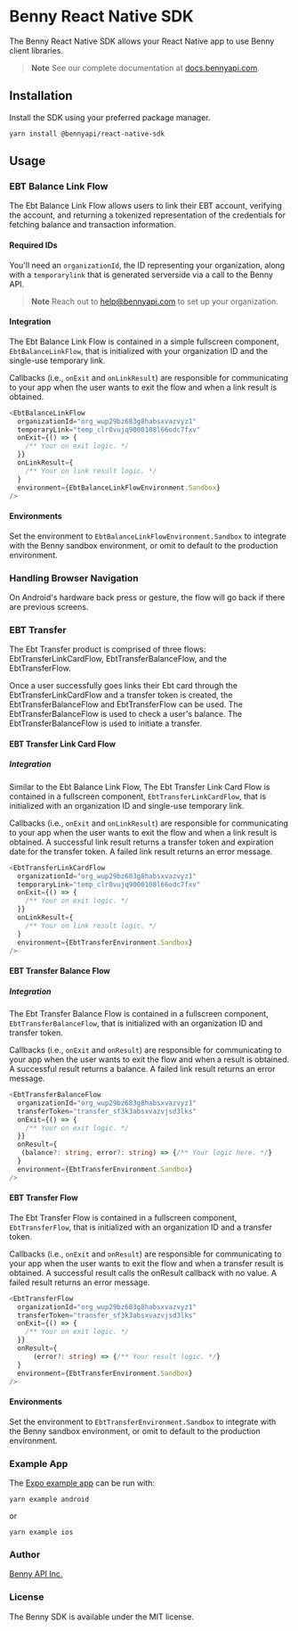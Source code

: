 # Benny React Native SDK

The Benny React Native SDK allows your React Native app to use Benny client libraries.

> **Note**
> See our complete documentation at [docs.bennyapi.com](https://docs.bennyapi.com).

## Installation

Install the SDK using your preferred package manager.

```shell
yarn install @bennyapi/react-native-sdk
```

## Usage

### EBT Balance Link Flow

The Ebt Balance Link Flow allows users to link their EBT account, verifying the account, and
returning a tokenized representation of the credentials for fetching balance and transaction information.

#### Required IDs

You'll need an `organizationId`, the ID representing your organization, along with
a `temporarylink` that is generated serverside via a call to the Benny API.

> **Note**
> Reach out to [help@bennyapi.com](help@bennyapi.com) to set up your organization.

#### Integration

The Ebt Balance Link Flow is contained in a simple fullscreen component, `EbtBalanceLinkFlow`, that
is initialized with your organization ID and the single-use temporary link.

Callbacks (i.e., `onExit` and `onLinkResult`) are responsible for communicating to your app when the user wants to
exit the flow and when a link result is obtained.

```typescript jsx
<EbtBalanceLinkFlow
  organizationId="org_wup29bz683g8habsxvazvyz1"
  temporaryLink="temp_clr0vujq9000108l66odc7fxv"
  onExit={() => {
    /** Your on exit logic. */
  }}
  onLinkResult={
    /** Your on link result logic. */
  }
  environment={EbtBalanceLinkFlowEnvironment.Sandbox}
/>
```
#### Environments
Set the environment to `EbtBalanceLinkFlowEnvironment.Sandbox` to integrate with the Benny sandbox environment,
or omit to default to the production environment.

### Handling Browser Navigation

On Android's hardware back press or gesture, the flow will go back if there are previous screens.

### EBT Transfer 

The Ebt Transfer product is comprised of three flows: EbtTransferLinkCardFlow, EbtTransferBalanceFlow, and the EbtTransferFlow. 

Once a user successfully goes links their Ebt card through the EbtTransferLinkCardFlow and a transfer token is created, the EbtTransferBalanceFlow
and EbtTransferFlow can be used. The EbtTransferBalanceFlow is used to check a user's balance. The EbtTransferBalanceFlow is used to initiate 
a transfer. 

#### EBT Transfer Link Card Flow 

##### Integration 

Similar to the Ebt Balance Link Flow, The Ebt Transfer Link Card Flow is contained in a fullscreen component, `EbtTransferLinkCardFlow`, that is initialized with an organization ID and single-use temporary link.

Callbacks (i.e., `onExit` and `onLinkResult`) are responsible for communicating to your app when the user wants to
exit the flow and when a link result is obtained. A successful link result returns a transfer token and expiration date for the transfer token.
A failed link result returns an error message. 

```typescript jsx
<EbtTransferLinkCardFlow
  organizationId="org_wup29bz683g8habsxvazvyz1"
  temporaryLink="temp_clr0vujq9000108l66odc7fxv"
  onExit={() => {
    /** Your on exit logic. */
  }}
  onLinkResult={
    /** Your on link result logic. */
  }
  environment={EbtTransferEnvironment.Sandbox}
/>
```

#### EBT Transfer Balance Flow 

##### Integration 

The Ebt Transfer Balance Flow is contained in a fullscreen component, `EbtTransferBalanceFlow`, that is initialized with an organization ID and transfer token.

Callbacks (i.e., `onExit` and `onResult`) are responsible for communicating to your app when the user wants to
exit the flow and when a result is obtained. A successful result returns a balance. A failed link result returns an error message. 

```typescript jsx
<EbtTransferBalanceFlow
  organizationId="org_wup29bz683g8habsxvazvyz1"
  transferToken="transfer_sf3k3absxvazvjsd3lks"
  onExit={() => {
    /** Your on exit logic. */
  }}
  onResult={
   (balance?: string, error?: string) => {/** Your logic here. */}
  }
  environment={EbtTransferEnvironment.Sandbox}
/>
```

#### EBT Transfer Flow 

The Ebt Transfer Flow is contained in a fullscreen component, `EbtTransferFlow`, that is initialized with an organization ID and a transfer token.

Callbacks (i.e., `onExit` and `onResult`) are responsible for communicating to your app when the user wants to
exit the flow and when a transfer result is obtained. A successful result calls the onResult callback with no value.
A failed result returns an error message. 

```typescript jsx
<EbtTransferFlow
  organizationId="org_wup29bz683g8habsxvazvyz1"
  transferToken="transfer_sf3k3absxvazvjsd3lks"
  onExit={() => {
    /** Your on exit logic. */
  }}
  onResult={
      (error?: string) => {/** Your result logic. */}
  }
  environment={EbtTransferEnvironment.Sandbox}
/>
```

#### Environments
Set the environment to `EbtTransferEnvironment.Sandbox` to integrate with the Benny sandbox environment,
or omit to default to the production environment.


### Example App

The [Expo example app](example/src/App.tsx) can be run with:

```shell
yarn example android
```

or

```shell
yarn example ios
```

### Author

[Benny API Inc.](https://bennyapi.com)

### License

The Benny SDK is available under the MIT license.
